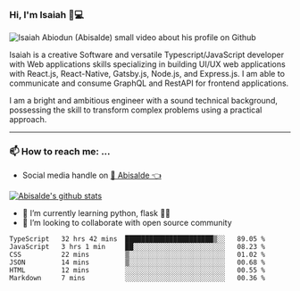 ### Hi, I'm Isaiah 🌻💻

<img src="https://res.cloudinary.com/abisalde/image/upload/c_scale,h_311,w_816/v1616039512/Abisalde_github.gif" alt="Isaiah Abiodun (Abisalde) small video about his profile on Github">

Isaiah is a creative Software and versatile Typescript/JavaScript developer with Web applications skills specializing in building UI/UX web applications with React.js, React-Native, Gatsby.js, Node.js, and Express.js. I am able to communicate and consume GraphQL and RestAPI for frontend applications.

I am a bright and ambitious engineer with a sound technical background, possessing the skill to transform complex problems using a practical approach.
<hr>

### 📫 How to reach me: ...
- Social media handle on <a href="https://twitter.com/abisalde">🔔  Abisalde   👈</a>


[![Abisalde's github stats](https://github-readme-stats.vercel.app/api?username=abisalde)](https://github.com/abisalde/github-readme-stats)

- 🌱 I’m currently learning python, flask 👨‍💻️
- 👯 I’m looking to collaborate with open source community


<!--
**abisalde/Abisalde** is a ✨ _special_ ✨ repository because its `README.md` (this file) appears on your GitHub profile.

Here are some ideas to get you started:

- 🔭 I’m currently working on data engineering
- 🌱 I’m currently learning python
- 👯 I’m looking to collaborate with open source community
- 🤔 I’m looking for help with ...
- 💬 Ask me about ...
- 📫 How to reach me: ...
- 😄 Pronouns: ...
- ⚡ Fun fact: ...
-->

<!--START_SECTION:waka-->

```text
TypeScript   32 hrs 42 mins  ██████████████████████▒░░   89.05 %
JavaScript   3 hrs 1 min     ██░░░░░░░░░░░░░░░░░░░░░░░   08.23 %
CSS          22 mins         ▒░░░░░░░░░░░░░░░░░░░░░░░░   01.02 %
JSON         14 mins         ▒░░░░░░░░░░░░░░░░░░░░░░░░   00.68 %
HTML         12 mins         ░░░░░░░░░░░░░░░░░░░░░░░░░   00.55 %
Markdown     7 mins          ░░░░░░░░░░░░░░░░░░░░░░░░░   00.36 %
```

<!--END_SECTION:waka-->

